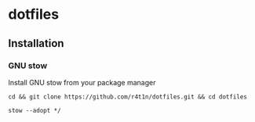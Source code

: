 # dotfiles

## Installation

### GNU stow

Install GNU stow from your package manager

```
cd && git clone https://github.com/r4t1n/dotfiles.git && cd dotfiles
```

```
stow --adopt */
```
